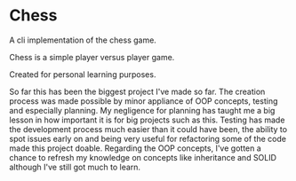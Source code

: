 # Chess
A cli implementation of the chess game.

Chess is a simple player versus player game.

Created for personal learning purposes.

So far this has been the biggest project I've made so far. The creation process was made possible by minor appliance of OOP concepts, testing and especially planning. My negligence for planning has taught me a big lesson in how important it is for big projects such as this. Testing has made the development process much easier than it could have been, the ability to spot issues early on and being very useful for refactoring some of the code made this project doable. Regarding the OOP concepts, I've gotten a chance to refresh my knowledge on concepts like inheritance and SOLID although I've still got much to learn.

